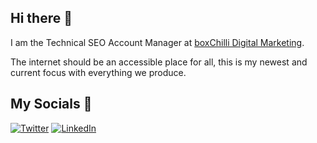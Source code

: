 ## Hi there 👋

I am the Technical SEO Account Manager at [boxChilli Digital Marketing](https://www.boxchilli.com/).

The internet should be an accessible place for all, this is my newest and current focus with everything we produce. 

## My Socials 📱

[![Twitter](https://img.shields.io/badge/twitter-%2308a0e9.svg?logo=Instagram&logoColor=white)](https://x.com/OwenGaudion) [![LinkedIn](https://img.shields.io/badge/LinkedIn-%230077B5.svg?logo=linkedin&logoColor=white)](https://www.linkedin.com/in/owen-gaudion-678781112/) 

<!--
**owengaudion/owengaudion** is a ✨ _special_ ✨ repository because its `README.md` (this file) appears on your GitHub profile.

Here are some ideas to get you started:

- 🔭 I’m currently working on ...
- 🌱 I’m currently learning ...
- 👯 I’m looking to collaborate on ...
- 🤔 I’m looking for help with ...
- 💬 Ask me about ...
- 📫 How to reach me: ...
- 😄 Pronouns: ...
- ⚡ Fun fact: ...
-->
